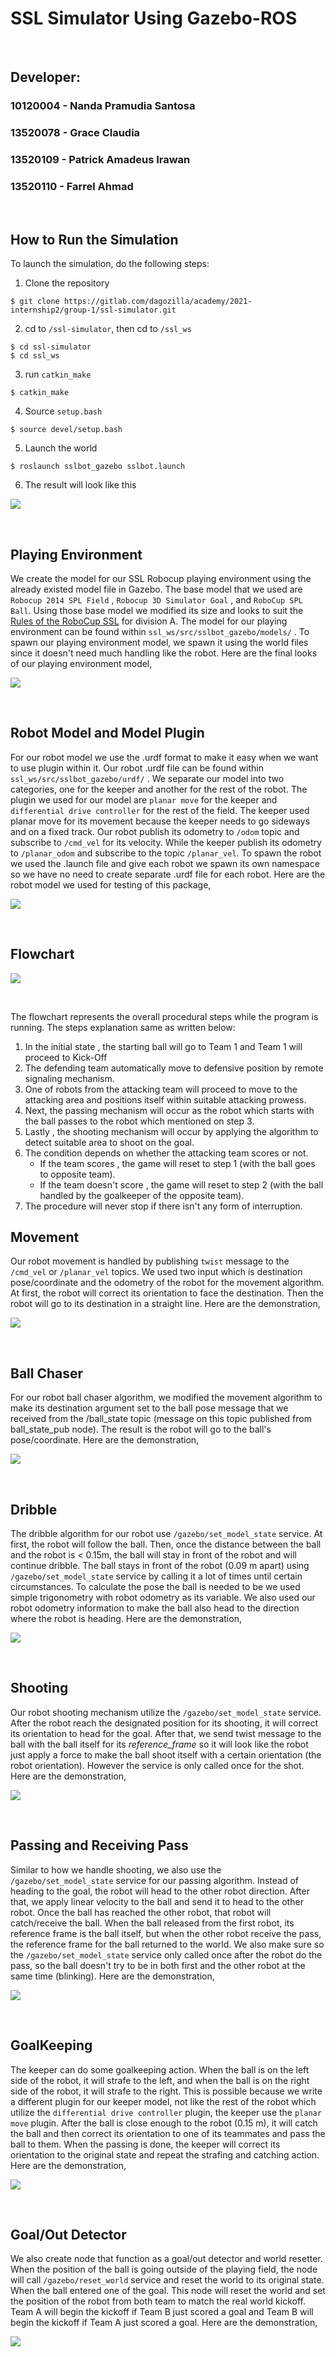 # SSL Simulator Using Gazebo-ROS

<p>&nbsp;</p>

## Developer:
### 10120004 - Nanda Pramudia Santosa
### 13520078 - Grace Claudia
### 13520109 - Patrick Amadeus Irawan
### 13520110 - Farrel Ahmad

<p>&nbsp;</p>

## How to Run the Simulation
To launch the simulation, do the following steps:
1. Clone the repository
```
$ git clone https://gitlab.com/dagozilla/academy/2021-internship2/group-1/ssl-simulator.git
```

2. cd to `/ssl-simulator`, then cd to `/ssl_ws`
```
$ cd ssl-simulator
$ cd ssl_ws
```

3. run `catkin_make`
```
$ catkin_make
```

4. Source `setup.bash`
```
$ source devel/setup.bash
```

5. Launch the world
```
$ roslaunch sslbot_gazebo sslbot.launch
```

6. The result will look like this

![](https://i.ibb.co/9hy52RC/Screenshot-from-2021-07-18-05-32-43.png)

<p>&nbsp;</p>

## Playing Environment
We create the model for our SSL Robocup playing environment using the already existed model file in Gazebo. The base model that we used are `Robocup 2014 SPL Field` , `Robocup 3D Simulator Goal` , and `RoboCup SPL Ball`. Using those base model we modified its size and looks to suit the [Rules of the RoboCup SSL](https://robocup-ssl.github.io/ssl-rules/sslrules.html) for division A. The model for our playing environment can be found within `ssl_ws/src/sslbot_gazebo/models/` . To spawn our playing environment model, we spawn it using the world files since it doesn't need much handling like the robot. Here are the final looks of our playing environment model,  

![](https://i.ibb.co/dM7GPhR/Screenshot-from-2021-07-18-05-34-08.png)  

<p>&nbsp;</p>

## Robot Model and Model Plugin
For our robot model we use the .urdf format to make it easy when we want to use plugin within it. Our robot .urdf file can be found within `ssl_ws/src/sslbot_gazebo/urdf/` . We separate our model into two categories, one for the keeper and another for the rest of the robot. The plugin we used for our model are `planar move` for the keeper and `differential drive controller` for the rest of the field. The keeper used planar move for its movement because the keeper needs to go sideways and on a fixed track. Our robot publish its odometry to `/odom` topic and subscribe to `/cmd_vel` for its velocity. While the keeper publish its odometry to `/planar_odom` and subscribe to the topic `/planar_vel`. To spawn the robot we used the .launch file and give each robot we spawn its own namespace so we have no need to create separate .urdf file for each robot. Here are the robot model we used for testing of this package,  

![](https://i.ibb.co/6n0cdqj/Screenshot-from-2021-07-18-05-35-37.png)

<p>&nbsp;</p>

## Flowchart

![](photos/flowchart.jpg)

<p>&nbsp;</p>

The flowchart represents the overall procedural steps while the program is running. The steps explanation same as written below:

1. In the initial state , the starting ball will go to Team 1 and Team 1 will proceed to Kick-Off
2. The defending team automatically move to defensive position by remote signaling mechanism.
3. One of robots from the attacking team will proceed to move to the attacking area and positions itself within suitable attacking prowess.
4. Next, the passing mechanism will occur as the robot which starts with the ball passes to the robot which mentioned on step 3.
5. Lastly , the shooting mechanism will occur by applying the algorithm to detect suitable area to shoot on the goal.
6. The condition depends on whether the attacking team scores or not.
    - If the team scores , the game will reset to step 1 (with the ball goes to opposite team).
    - If the team doesn't score ,  the game will reset to step 2 (with the ball handled by the goalkeeper of the opposite team).
7. The procedure will never stop if there isn't any form of interruption.


## Movement
Our robot movement is handled by publishing `twist` message to the `/cmd_vel` or `/planar_vel` topics. We used two input which is destination pose/coordinate and the odometry of the robot for the movement algorithm. At first, the robot will correct its orientation to face the destination. Then the robot will go to its destination in a straight line. Here are the demonstration,

![](photos/movement2.gif)

<p>&nbsp;</p>

## Ball Chaser
For our robot ball chaser algorithm, we modified the movement algorithm to make its destination argument set to the ball pose message that we received from the /ball_state topic (message on this topic published from ball_state_pub node). The result is the robot will go to the ball's pose/coordinate. Here are the demonstration,

![](photos/ball_chaser2.gif)

<p>&nbsp;</p>

## Dribble
The dribble algorithm for our robot use `/gazebo/set_model_state` service. At first, the robot will follow the ball. Then, once the distance between the ball and the robot is < 0.15m, the ball will stay in front of the robot and will continue dribble. The ball stays in front of the robot (0.09 m apart) using `/gazebo/set_model_state` service by calling it a lot of times until certain circumstances. To calculate the pose the ball is needed to be we used simple trigonometry with robot odometry as its variable. We also used our robot odometry information to make the ball also head to the direction where the robot is heading. Here are the demonstration,

![](photos/dribble2.gif)

<p>&nbsp;</p>

## Shooting
Our robot shooting mechanism utilize the `/gazebo/set_model_state` service. After the robot reach the designated position for its shooting, it will correct its orientation to head for the goal. After that, we send twist message to the ball with the ball itself for its _reference_frame_ so it will look like the robot just apply a force to make the ball shoot itself with a certain orientation (the robot orientation). However the service is only called once for the shot. Here are the demonstration,

![](photos/shooting2.gif)

<p>&nbsp;</p>

## Passing and Receiving Pass
Similar to how we handle shooting, we also use the `/gazebo/set_model_state` service for our passing algorithm. Instead of heading to the goal, the robot will head to the other robot direction. After that, we apply linear velocity to the ball and send it to head to the other robot. Once the ball has reached the other robot, that robot will catch/receive the ball. When the ball released from the first robot, its reference frame is the ball itself, but when the other robot receive the pass, the reference frame for the ball returned to the world. We also make sure so the `/gazebo/set_model_state` service only called once after the robot do the pass, so the ball doesn't try to be in both first and the other robot at the same time (blinking). Here are the demonstration,  

![](photos/passing2.gif)

<p>&nbsp;</p>

## GoalKeeping
The keeper can do some goalkeeping action. When the ball is on the left side of the robot, it will strafe to the left, and when the ball is on the right side of the robot, it will strafe to the right. This is possible because we write a different plugin for our keeper model, not like the rest of the robot which utilize the `differential drive controller` plugin, the keeper use the `planar move` plugin. After the ball is close enough to the robot (0.15 m), it will catch the ball and then correct its orientation to one of its teammates and pass the ball to them. When the passing is done, the keeper will correct its orientation to the original state and repeat the strafing and catching action. Here are the demonstration,

![](photos/goalkeeping.gif)

<p>&nbsp;</p>

## Goal/Out Detector
We also create node that function as a goal/out detector and world resetter. When the position of the ball is going outside of the playing field, the node will call `/gazebo/reset_world` service and reset the world to its original state. When the ball entered one of the goal. This node will reset the world and set the position of the robot from both team to match the real world kickoff. Team A will begin the kickoff if Team B just scored a goal and Team B will begin the kickoff if Team A just scored a goal. Here are the demonstration,

![](photos/goalout_detector2.gif)
